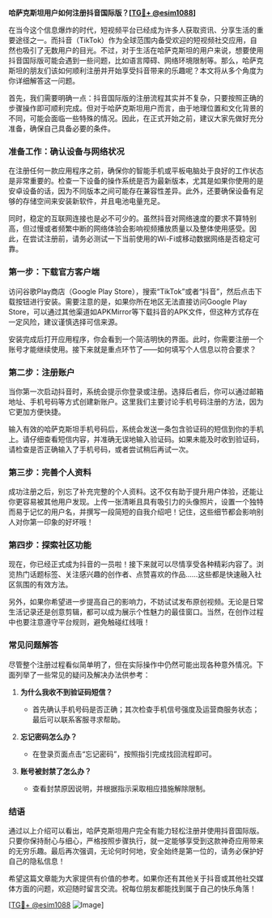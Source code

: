 **哈萨克斯坦用户如何注册抖音国际版？[[TG💪+ @esim1088](https://t.me/s/esim1088)]**

在当今这个信息爆炸的时代，短视频平台已经成为许多人获取资讯、分享生活的重要途径之一。而抖音（TikTok）作为全球范围内备受欢迎的短视频社交应用，自然也吸引了无数用户的目光。不过，对于生活在哈萨克斯坦的用户来说，想要使用抖音国际版可能会遇到一些问题，比如语言障碍、网络环境限制等。那么，哈萨克斯坦的朋友们该如何顺利注册并开始享受抖音带来的乐趣呢？本文将从多个角度为你详细解答这一问题。

首先，我们需要明确一点：抖音国际版的注册流程其实并不复杂，只要按照正确的步骤操作即可顺利完成。但对于哈萨克斯坦用户而言，由于地理位置和文化背景的不同，可能会面临一些特殊的情况。因此，在正式开始之前，建议大家先做好充分准备，确保自己具备必要的条件。

### **准备工作：确认设备与网络状况**
在注册任何一款应用程序之前，确保你的智能手机或平板电脑处于良好的工作状态是非常重要的。检查一下设备的操作系统是否为最新版本，尤其是如果你使用的是安卓设备的话，因为不同版本之间可能存在兼容性差异。此外，还要确保设备有足够的存储空间来安装新软件，并且电池电量充足。

同时，稳定的互联网连接也是必不可少的。虽然抖音对网络速度的要求不算特别高，但过慢或者频繁中断的网络体验会影响视频播放质量以及整体使用感受。因此，在尝试注册前，请务必测试一下当前使用的Wi-Fi或移动数据网络是否稳定可靠。

### **第一步：下载官方客户端**
访问谷歌Play商店（Google Play Store），搜索“TikTok”或者“抖音”，然后点击下载按钮进行安装。需要注意的是，如果你所在地区无法直接访问Google Play Store，可以通过其他渠道如APKMirror等下载抖音的APK文件，但这种方式存在一定风险，建议谨慎选择可信来源。

安装完成后打开应用程序，你会看到一个简洁明快的界面。此时，你需要注册一个账号才能继续使用。接下来就是重点环节了——如何填写个人信息以符合要求？

### **第二步：注册账户**
当你第一次启动抖音时，系统会提示你登录或注册。选择后者后，你可以通过邮箱地址、手机号码等方式创建新账户。这里我们主要讨论手机号码注册的方法，因为它更加方便快捷。

输入有效的哈萨克斯坦手机号码后，系统会发送一条包含验证码的短信到你的手机上。请仔细查看短信内容，并准确无误地输入验证码。如果未能及时收到验证码，请检查是否正确输入了手机号码，或者尝试稍后再试一次。

### **第三步：完善个人资料**
成功注册之后，别忘了补充完整的个人资料。这不仅有助于提升用户体验，还能让你更容易被其他用户发现。上传一张清晰且具有吸引力的头像照片，设置一个独特而易于记忆的用户名，并撰写一段简短的自我介绍吧！记住，这些细节都会影响别人对你第一印象的好坏哦！

### **第四步：探索社区功能**
现在，你已经正式成为抖音的一员啦！接下来就可以尽情享受各种精彩内容了。浏览热门话题标签、关注感兴趣的创作者、点赞喜欢的作品……这些都是快速融入社区氛围的有效方法。

另外，如果你希望进一步提高自己的影响力，不妨试试发布原创视频。无论是日常生活记录还是创意剪辑，都可以成为展示个性魅力的最佳窗口。当然，在创作过程中也要注意遵守平台规则，避免触碰红线哦！

### **常见问题解答**
尽管整个注册过程看似简单明了，但在实际操作中仍然可能出现各种意外情况。下面列举了一些常见的疑问及解决办法供参考：

1. **为什么我收不到验证码短信？**
   - 首先确认手机号码是否正确；其次检查手机信号强度及运营商服务状态；最后可以联系客服寻求帮助。

2. **忘记密码怎么办？**
   - 在登录页面点击“忘记密码”，按照指引完成找回流程即可。

3. **账号被封禁了怎么办？**
   - 查看封禁原因说明，并根据指示采取相应措施解除限制。

### **结语**
通过以上介绍可以看出，哈萨克斯坦用户完全有能力轻松注册并使用抖音国际版。只要你保持耐心与细心，严格按照步骤执行，就一定能够享受到这款神奇应用带来的无穷乐趣。最后再次强调，无论何时何地，安全始终是第一位的，请务必保护好自己的隐私信息！

希望这篇文章能为大家提供有价值的参考。如果你还有其他关于抖音或其他社交媒体方面的问题，欢迎随时留言交流。祝每位朋友都能找到属于自己的快乐角落！

[[TG💪+ @esim1088](https://t.me/s/esim1088) ![Image](https://i.postimg.cc/4NQfJmqS/Snipaste-2025-05-13-00-14-12.png)]